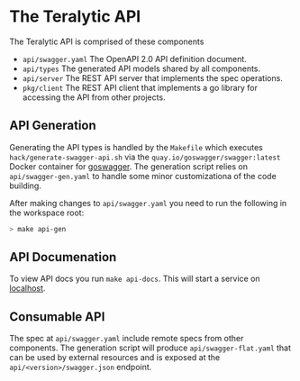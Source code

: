 # The Teralytic API

The Teralytic API is comprised of these components

- `api/swagger.yaml` The OpenAPI 2.0 API definition document.
- `api/types` The generated API models shared by all components.
- `api/server` The REST API server that implements the spec operations.
- `pkg/client` The REST API client that implements a go library for accessing the API from other projects.

## API Generation

Generating the API types is handled by the `Makefile` which executes `hack/generate-swagger-api.sh` via
the `quay.io/goswagger/swagger:latest` Docker container for [goswagger](https://goswagger.io/). The
generation script relies on `api/swagger-gen.yaml` to handle some minor customizationa of the code
building.

After making changes to `api/swagger.yaml` you need to run the following in the workspace root:

```bash
> make api-gen
```

## API Documenation

To view API docs you run `make api-docs`. This will start a service on [localhost](http://localhost:8002).

## Consumable API

The spec at `api/swagger.yaml` include remote specs from other components. The generation script will
produce `api/swagger-flat.yaml` that can be used by external resources and is exposed at the `api/<version>/swagger.json`
endpoint.
